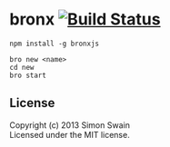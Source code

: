 # bronx [![Build Status](https://secure.travis-ci.org/simonswain/bronx.png?branch=master)](http://travis-ci.org/simonswain/bronx)

```
npm install -g bronxjs

```


```
bro new <name>
cd new
bro start
```




## License
Copyright (c) 2013 Simon Swain  
Licensed under the MIT license.

